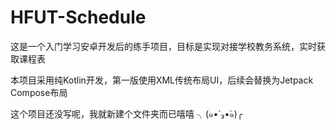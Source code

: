 # HFUT-Schedule
这是一个入门学习安卓开发后的练手项目，目标是实现对接学校教务系统，实时获取课程表
 
本项目采用纯Kotlin开发，第一版使用XML传统布局UI，后续会替换为Jetpack Compose布局
 
这个项目还没写呢，我就新建个文件夹而已嘻嘻 ╮(๑•́ ₃•̀๑)╭
